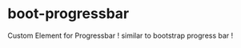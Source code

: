 boot-progressbar
================

Custom Element for Progressbar ! similar to bootstrap progress bar !
